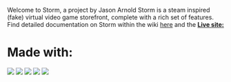 Welcome to Storm, a project by Jason Arnold
Storm is a steam inspired (fake) virtual video game storefront, complete with a rich set of features.
Find detailed documentation on Storm within the wiki [here](https://github.com/QuantitativeSneezing/Storm/wiki) 
and the [**Live site:**](https://storm-eoz3.onrender.com/)

# Made with:
[<img src="https://img.shields.io/badge/Javascript-FF0000?style=for-the-badge&logo=AbletonLive&logoColor=white">](https://www.javascript.com/)
[<img src="https://img.shields.io/badge/Redux-000000?style=for-the-badge&logo=AbletonLive&logoColor=white">](https://redux-toolkit.js.org/)
[<img src="https://img.shields.io/badge/React-FF0000?style=for-the-badge&logo=AbletonLive&logoColor=white">](https://reactjs.org/)
[<img src="https://img.shields.io/badge/Postgres-000000?style=for-the-badge&logo=AbletonLive&logoColor=white">](https://www.postgresql.org/)
[<img src="https://img.shields.io/badge/Flask-FF0000?style=for-the-badge&logo=AbletonLive&logoColor=white%22">](https://flask-sqlalchemy.palletsprojects.com/en/3.0.x/)
